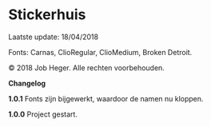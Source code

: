 # Stickerhuis

Laatste update: 18/04/2018

Fonts: Carnas, ClioRegular, ClioMedium, Broken Detroit.

© 2018 Job Heger. Alle rechten voorbehouden.



**Changelog**

**1.0.1** Fonts zijn bijgewerkt, waardoor de namen nu kloppen.

**1.0.0** Project gestart.